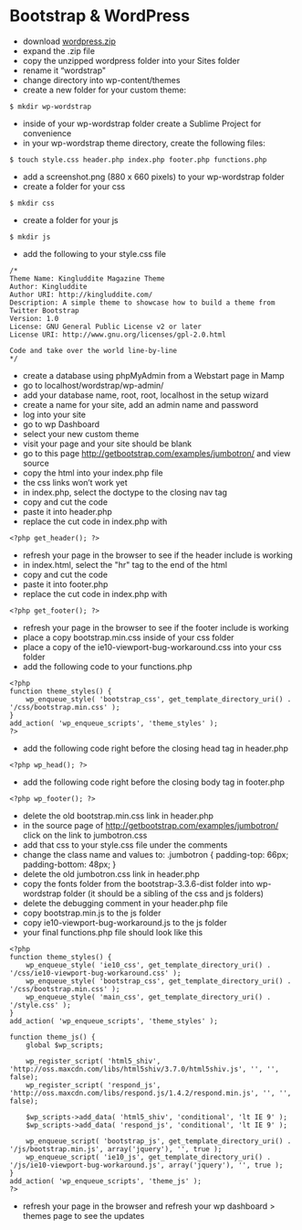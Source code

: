 # Bootstrap & WordPress

* download [wordpress.zip](https://wordpress.org/download/)
* expand the .zip file
* copy the unzipped wordpress folder into your Sites folder
* rename it “wordstrap"
* change directory into wp-content/themes
* create a new folder for your custom theme:
```
$ mkdir wp-wordstrap
```
* inside of your wp-wordstrap folder create a Sublime Project for convenience
* in your wp-wordstrap theme directory, create the following files: 
```
$ touch style.css header.php index.php footer.php functions.php
```
* add a screenshot.png (880 x 660 pixels) to your wp-wordstrap folder
* create a folder for your css
```
$ mkdir css
```
* create a folder for your js
```
$ mkdir js
```
* add the following to your style.css file
```
/*
Theme Name: Kingluddite Magazine Theme
Author: Kingluddite
Author URI: http://kingluddite.com/
Description: A simple theme to showcase how to build a theme from Twitter Bootstrap
Version: 1.0
License: GNU General Public License v2 or later
License URI: http://www.gnu.org/licenses/gpl-2.0.html

Code and take over the world line-by-line
*/
```
* create a database using phpMyAdmin from a Webstart page in Mamp
* go to localhost/wordstrap/wp-admin/
* add your database name, root, root, localhost in the setup wizard
* create a name for your site, add an admin name and password
* log into your site
* go to wp Dashboard
* select your new custom theme
* visit your page and your site should be blank
* go to this page http://getbootstrap.com/examples/jumbotron/ and view source
* copy the html into your index.php file
* the css links won’t work yet
* in index.php, select the doctype to the closing nav tag
* copy and cut the code
* paste it into header.php
* replace the cut code in index.php with
```
<?php get_header(); ?>
```
* refresh your page in the browser to see if the header include is working
* in index.html, select the "hr" tag to the end of the html
* copy and cut the code
* paste it into footer.php
* replace the cut code in index.php with
```
<?php get_footer(); ?>
```
* refresh your page in the browser to see if the footer include is working
* place a copy bootstrap.min.css inside of your css folder
* place a copy of the ie10-viewport-bug-workaround.css into your css folder
* add the following code to your functions.php
```
<?php
function theme_styles() {
    wp_enqueue_style( 'bootstrap_css', get_template_directory_uri() . '/css/bootstrap.min.css' );
}
add_action( 'wp_enqueue_scripts', 'theme_styles' );
?>
```
* add the following code right before the closing head tag in header.php
```
<?php wp_head(); ?>
```
* add the following code right before the closing body tag in footer.php
```
<?php wp_footer(); ?>
```
* delete the old bootstrap.min.css link in header.php
* in the source page of http://getbootstrap.com/examples/jumbotron/ click on the link to jumbotron.css
* add that css to your style.css file under the comments
* change the class name and values to: .jumbotron { padding-top: 66px; padding-bottom: 48px; }
* delete the old jumbotron.css link in header.php
* copy the fonts folder from the bootstrap-3.3.6-dist folder into wp-wordstrap folder (it should be a sibling of the css and js folders)
* delete the debugging comment in your header.php file
* copy bootstrap.min.js to the js folder
* copy ie10-viewport-bug-workaround.js to the js folder
* your final functions.php file should look like this
```
<?php
function theme_styles() {
    wp_enqueue_style( 'ie10_css', get_template_directory_uri() . '/css/ie10-viewport-bug-workaround.css' );
    wp_enqueue_style( 'bootstrap_css', get_template_directory_uri() . '/css/bootstrap.min.css' );
    wp_enqueue_style( 'main_css', get_template_directory_uri() . '/style.css' );
}
add_action( 'wp_enqueue_scripts', 'theme_styles' );

function theme_js() {
    global $wp_scripts;

    wp_register_script( 'html5_shiv', 'http://oss.maxcdn.com/libs/html5shiv/3.7.0/html5shiv.js', '', '', false);
    wp_register_script( 'respond_js', 'http://oss.maxcdn.com/libs/respond.js/1.4.2/respond.min.js', '', '', false);

    $wp_scripts->add_data( 'html5_shiv', 'conditional', 'lt IE 9' );
    $wp_scripts->add_data( 'respond_js', 'conditional', 'lt IE 9' );

    wp_enqueue_script( 'bootstrap_js', get_template_directory_uri() . '/js/bootstrap.min.js', array('jquery'), '', true );
    wp_enqueue_script( 'ie10_js', get_template_directory_uri() . '/js/ie10-viewport-bug-workaround.js', array('jquery'), '', true );
}
add_action( 'wp_enqueue_scripts', 'theme_js' );
?>
```
* refresh your page in the browser and refresh your wp dashboard > themes page to see the updates

